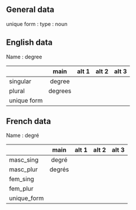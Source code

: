 ## General data

unique form :
type : noun

## English data

Name : degree

|             |  main   | alt 1 | alt 2 | alt 3 |
| :---------- | :-----: | :---: | :---: | ----- |
| singular    | degree  |       |       |       |
| plural      | degrees |       |       |       |
| unique form |         |       |       |       |

## French data

Name : degré

|             |  main  | alt 1 | alt 2 | alt 3 |
| :---------- | :----: | :---: | :---: | :---: |
| masc_sing   | degré  |       |       |       |
| masc_plur   | degrés |       |       |       |
| fem_sing    |        |       |       |       |
| fem_plur    |        |       |       |       |
| unique_form |        |       |       |       |


